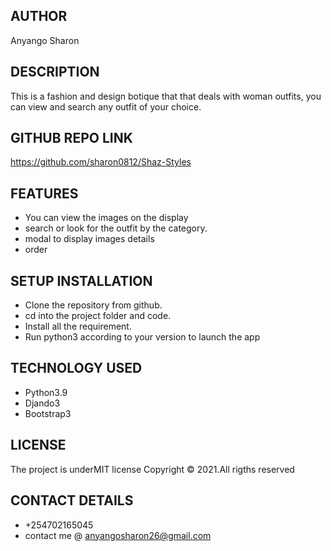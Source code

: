 ## AUTHOR
   Anyango Sharon

## DESCRIPTION
   This is a fashion and design botique that that deals with woman outfits, you can view and search any outfit of your choice.

## GITHUB REPO LINK
   https://github.com/sharon0812/Shaz-Styles

## FEATURES
* You can view the images on the display
* search or look for the outfit by the category.
* modal to display images details
* order

## SETUP INSTALLATION
*  Clone the repository from github.
*  cd into the project folder and code.
*  Install all the requirement.
*  Run python3 according to your version to launch the app

## TECHNOLOGY USED
*  Python3.9
*  Djando3
*  Bootstrap3

## LICENSE
   The project is underMIT license Copyright © 2021.All rigths reserved


## CONTACT DETAILS
*  +254702165045
*  contact me @ anyangosharon26@gmail.com